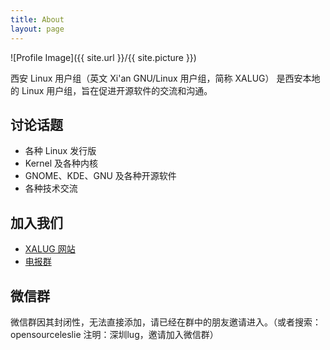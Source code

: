 ```yaml
---
title: About
layout: page
---
```

![Profile Image]({{ site.url }}/{{ site.picture }})

<p>西安 Linux 用户组（英文 Xi'an GNU/Linux 用户组，简称 XALUG） 是西安本地的 Linux 用户组，旨在促进开源软件的交流和沟通。</p>

<h2>讨论话题</h2>

<ul class="skill-list">
	<li>各种 Linux 发行版</li>
	<li>Kernel 及各种内核</li>
	<li>GNOME、KDE、GNU 及各种开源软件</li>
	<li>各种技术交流</li>
</ul>

## 加入我们

<ul>
	<li><a href="https://xalug.org/">XALUG 网站</a></li>
	<li><a href="https://t.me/xalug">电报群</a></li>
</ul>

## 微信群

微信群因其封闭性，无法直接添加，请已经在群中的朋友邀请进入。（或者搜索：opensourceleslie 注明：深圳lug，邀请加入微信群）
